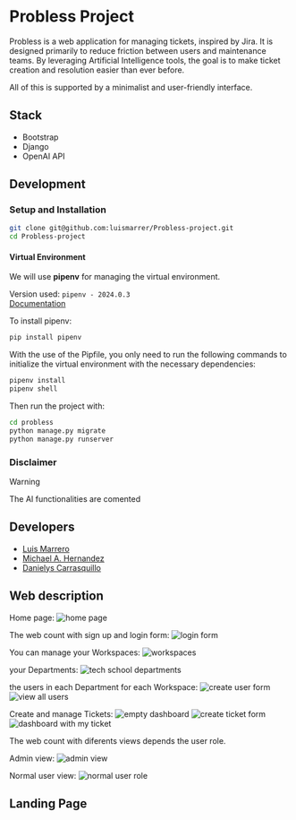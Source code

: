 # Probless Project

Probless is a web application for managing tickets, inspired by Jira. It is designed primarily to reduce friction between users and maintenance teams. By leveraging Artificial Intelligence tools, the goal is to make ticket creation and resolution easier than ever before.

All of this is supported by a minimalist and user-friendly interface.

## Stack

- Bootstrap
- Django
- OpenAI API

## Development

### Setup and Installation

```bash
git clone git@github.com:luismarrer/Probless-project.git
cd Probless-project
```

#### Virtual Environment

We will use **pipenv** for managing the virtual environment.

Version used: `pipenv - 2024.0.3`  
[Documentation](https://pipenv.pypa.io/en/latest/)

To install pipenv:

```bash
pip install pipenv
```

With the use of the Pipfile, you only need to run the following commands to initialize the virtual environment with the necessary dependencies:

```bash
pipenv install
pipenv shell
```

Then run the project with:

```bash
cd probless
python manage.py migrate
python manage.py runserver
```

### Disclaimer

>[!WARNING]
>The AI functionalities are comented

## Developers

- [Luis Marrero](https://www.linkedin.com/in/luis-marr/)
- [Michael A. Hernandez](https://www.linkedin.com/in/michael-hern%C3%A1ndez-hern%C3%A1ndez-38a79a1a3/)
- [Danielys Carrasquillo](https://www.linkedin.com/in/danielys-carrasquillo-sierra-8548b028b/)

## Web description

Home page:
![home page](images/home_page.png)

The web count with sign up and login form:
![login form](images/login_form.png)

You can manage your Workspaces:
![workspaces](images/workspaces.png)

your Departments:
![tech school departments](images/tech_school_departments.png)

the users in each Department for each Workspace:
![create user form](images/create_user_form.png)
![view all users](images/view_all_users.png)

Create and manage Tickets:
![empty dashboard](images/empty_dashboard.png)
![create ticket form](images/create_ticket_form.png)
![dashboard with my ticket](images/dashboard_with_ticket.png)

The web count with diferents views depends the user role.

Admin view:
![admin view](images/admin_view.png)

Normal user view:
![normal user role](images/normal_user_view.png)



## Landing Page



